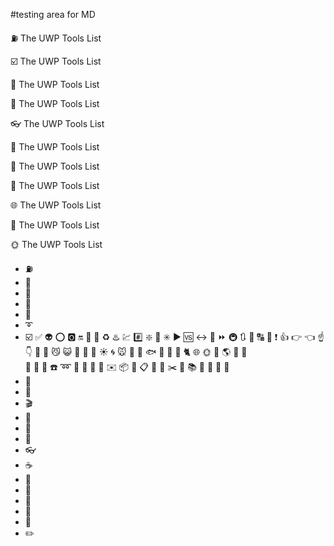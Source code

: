 #testing area for MD

:fuelpump: The UWP Tools List

:ballot_box_with_check: The UWP Tools List
 
:gem: The UWP Tools List
  
:lollipop: The UWP Tools List
 
:eyeglasses: The UWP Tools List
  
:memo: The UWP Tools List
   
:pushpin: The UWP Tools List

:hammer: The UWP Tools List

:globe_with_meridians: The UWP Tools List

:wrench: The UWP Tools List

:sun_with_face: The UWP Tools List

- :fuelpump:
- :red_circle:
- :large_blue_circle:
- :large_blue_diamond:
- :black_square_button:
- :curly_loop:
- :ballot_box_with_check:
       :white_check_mark:
       :alien:
       :o:
        :o2:
        :on:
         :diamond_shape_with_a_dot_inside:
       :station:
       :recycle:
       :hotsprings:
       :chart:
       :hash:
       :sparkle:
       :symbols:
       :eight_spoked_asterisk:
       :arrow_forward:
       :vs:
       :left_right_arrow:
       :heart_decoration:
       :fast_forward:
       :metro:
       :arrows_clockwise:
       :signal_strength:
       :capital_abcd:
       :cinema:
       :exclamation:
        :+1:
        :point_right:
        :point_left:
        :point_up:
        :point_down:
        :runner:
        :baby:
         :smirk_cat:
          :smiley_cat:
          :feet:
          :eyes:
           :speech_balloon:
           :sunny:
           :cyclone:
           :mouse:
       :penguin:
      :hamster: 
       :fish:
        :tropical_fish:
        :whale:
        :dolphin:
        :cat2:
        :globe_with_meridians:
        :sun_with_face:
        :full_moon_with_face:
        :earth_americas:
         :milky_way:
       :ghost:  
        :floppy_disk: 
        :movie_camera: 
        :iphone: 
         :phone:
         :loop:
        :electric_plug: 
         :wrench:
         :hammer:
         :incoming_envelope:
         :envelope:
         :package:
         :pill:
          :clipboard:
          :open_file_folder:
          :calendar:
          :scissors:
          :pushpin:
          :books:
           :microscope:
           :football:
           :gem:
           :space_invader:
- :game_die:
- :book:
- :clapper:
- :memo:
- :art:
- :briefcase:
- :eyeglasses:
- :coffee:
- :hamburger:
- :cookie:
- :lollipop:
- :apple:
- :rocket:      
- :pencil2:
          
          
          
          
          
